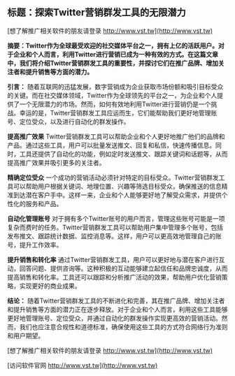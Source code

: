 ## **标题：探索Twitter营销群发工具的无限潜力**

[想了解推广相关软件的朋友请登录 http://www.vst.tw](http://www.vst.tw)

**摘要：Twitter作为全球最受欢迎的社交媒体平台之一，拥有上亿的活跃用户。对于企业和个人而言，利用Twitter进行营销已成为一种有效的方式。在这篇文章中，我们将介绍Twitter营销群发工具的重要性，并探讨它们在推广品牌、增加关注者和提升销售等方面的潜力。**

**引言：**
随着互联网的迅猛发展，数字营销成为企业获取市场份额和吸引目标受众的关键。而在社交媒体领域，Twitter作为全球领先的平台之一，为企业和个人提供了一个无限潜力的市场。然而，如何有效地利用Twitter进行营销仍是一个挑战。幸运的是，Twitter营销群发工具应运而生，它们能帮助我们更好地管理账号、定位受众，以及进行自动化的群发操作。

**提高推广效果**
Twitter营销群发工具可以帮助企业和个人更好地推广他们的品牌和产品。通过这些工具，用户可以批量发送推文、回复和私信，快速传播信息。同时，工具还提供了自动化的功能，例如定时发送推文、跟踪关键词和话题等，从而提高推广效果并吸引更多的关注者。

**精确定位受众**
一个成功的营销活动必须针对特定的目标受众。Twitter营销群发工具可以帮助用户根据关键词、地理位置、兴趣等筛选目标受众，确保推送的信息精准到达潜在客户手中。这样一来，企业和个人能够更好地了解受众需求，并提供个性化的服务和产品。

**自动化管理账号**
对于拥有多个Twitter账号的用户而言，管理这些账号可能是一项复杂而费时的任务。Twitter营销群发工具可以帮助用户集中管理多个账号，包括发布推文、跟踪统计数据、监控消息等。这样，用户可以更高效地管理自己的账号，提升工作效率。

**提升销售和转化率**
通过Twitter营销群发工具，用户可以更好地与潜在客户进行互动，回答问题、提供咨询等。这种积极的互动能够建立起信任和品牌忠诚度，从而提高销售和转化率。工具还可以跟踪和分析推广活动的效果，帮助用户优化营销策略，实现更好的商业成果。

**结论：**
随着Twitter营销群发工具的不断进化和完善，其在推广品牌、增加关注者和提升销售等方面的潜力正在逐步释放。对于企业和个人而言，利用这些工具能够更好地管理账号、定位受众，并通过自动化的群发操作实现更高效的营销活动。然而，我们也应注意合规性和道德标准，确保使用这些工具的方式符合网络行为准则和用户期望。

[想了解推广相关软件的朋友请登录 http://www.vst.tw](http://www.vst.tw)


[访问软件官网 http://www.vst.tw](http://www.vst.tw)
